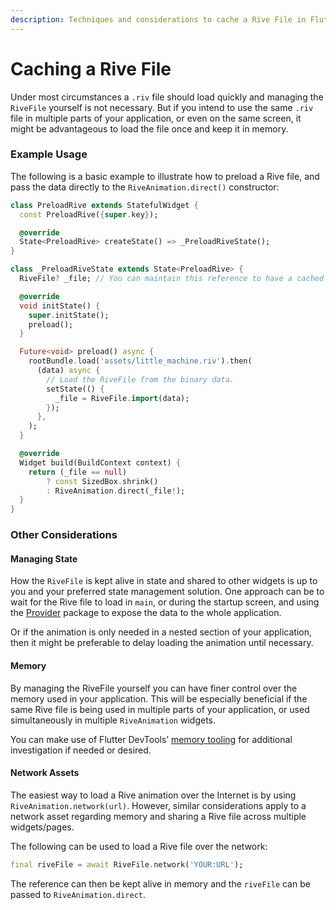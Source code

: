 ```yaml
---
description: Techniques and considerations to cache a Rive File in Flutter
---
```


# Caching a Rive File

Under most circumstances a `.riv` file should load quickly and managing the `RiveFile` yourself is not necessary. But if you intend to use the same `.riv` file in multiple parts of your application, or even on the same screen, it might be advantageous to load the file once and keep it in memory.

### Example Usage

The following is a basic example to illustrate how to preload a Rive file, and pass the data directly to the `RiveAnimation.direct()` constructor:

```dart
class PreloadRive extends StatefulWidget {
  const PreloadRive({super.key});

  @override
  State<PreloadRive> createState() => _PreloadRiveState();
}

class _PreloadRiveState extends State<PreloadRive> {
  RiveFile? _file; // You can maintain this reference to have a cached version

  @override
  void initState() {
    super.initState();
    preload();
  }

  Future<void> preload() async {
    rootBundle.load('assets/little_machine.riv').then(
      (data) async {
        // Load the RiveFile from the binary data.
        setState(() {
          _file = RiveFile.import(data);
        });
      },
    );
  }

  @override
  Widget build(BuildContext context) {
    return (_file == null)
        ? const SizedBox.shrink()
        : RiveAnimation.direct(_file!);
  }
}
```

### Other Considerations

#### Managing State

How the `RiveFile` is kept alive in state and shared to other widgets is up to you and your preferred state management solution. One approach can be to wait for the Rive file to load in `main`, or during the startup screen, and using the [Provider](https://pub.dev/packages/provider) package to expose the data to the whole application.

Or if the animation is only needed in a nested section of your application, then it might be preferable to delay loading the animation until necessary.

#### Memory

By managing the RiveFile yourself you can have finer control over the memory used in your application. This will be especially beneficial if the same Rive file is being used in multiple parts of your application, or used simultaneously in multiple `RiveAnimation` widgets.

You can make use of Flutter DevTools’ [memory tooling](https://docs.flutter.dev/tools/devtools/memory#memory-view-guide) for additional investigation if needed or desired.

#### Network Assets

The easiest way to load a Rive animation over the Internet is by using `RiveAnimation.network(url)`. However, similar considerations apply to a network asset regarding memory and sharing a Rive file across multiple widgets/pages.

The following can be used to load a Rive file over the network:

```dart
final riveFile = await RiveFile.network('YOUR:URL');
```

The reference can then be kept alive in memory and the `riveFile` can be passed to `RiveAnimation.direct`.
